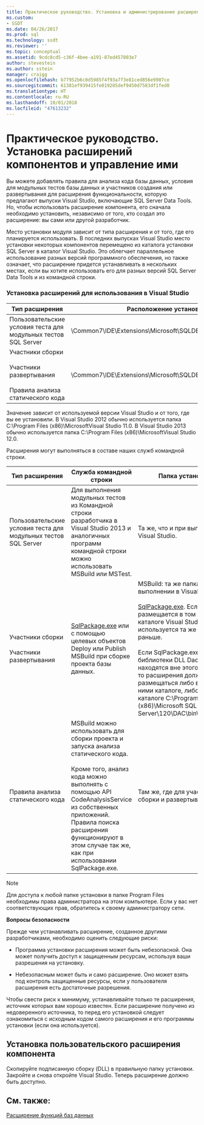 ```yaml
---
title: Практическое руководство. Установка и администрирование расширений компонентов | Документация Майкрософт
ms.custom:
- SSDT
ms.date: 04/26/2017
ms.prod: sql
ms.technology: ssdt
ms.reviewer: ''
ms.topic: conceptual
ms.assetid: 9cdc8cd5-c36f-4bee-a191-87ed457803e7
author: stevestein
ms.author: sstein
manager: craigg
ms.openlocfilehash: b77952b6c0d5985f4f93a7f3e81ced856e9907ce
ms.sourcegitcommit: 61381ef939415fe019285def9450d7583df1fed0
ms.translationtype: HT
ms.contentlocale: ru-RU
ms.lasthandoff: 10/01/2018
ms.locfileid: "47613232"
---
```

# <a name="how-to-install-and-manage-feature-extensions"></a>Практическое руководство. Установка расширений компонентов и управление ими
Вы можете добавлять правила для анализа кода базы данных, условия для модульных тестов базы данных и участников создания или развертывания для расширения функциональности, которую предлагают выпуски Visual Studio, включающие SQL Server Data Tools. Но, чтобы использовать расширение компонента, его сначала необходимо установить, независимо от того, кто создал это расширение: вы сами или другой разработчик.  
  
Место установки модуля зависит от типа расширения и от того, где его планируется использовать. В последних выпусках Visual Studio место установки некоторых компонентов перемещено из каталога установки SQL Server в каталог Visual Studio. Это облегчает параллельное использование разных версий программного обеспечения, но также означает, что расширение придется устанавливать в нескольких местах, если вы хотите использовать его для разных версий SQL Server Data Tools и из командной строки.  
  
### <a name="installing-extensions-for-use-inside-visual-studio"></a>Установка расширений для использования в Visual Studio  
  
|Тип расширения|Расположение установки|  
|------------------|--------------------|  
|Пользовательские условия теста для модульных тестов SQL Server|<Visual Studio Install Dir>\Common7\IDE\Extensions\\Microsoft\SQLDB\TestConditions|  
|Участники сборки<br /><br />Участники развертывания<br /><br />Правила анализа статического кода|<Visual Studio Install Dir>\Common7\IDE\Extensions\\Microsoft\SQLDB\DAC\120\Extensions|  
  
Значение <Visual Studio Install Dir> зависит от используемой версии Visual Studio и от того, где вы ее установили. В Visual Studio 2012 обычно используется папка C:\Program Files (x86)\\MicrosoftVisual Studio 11.0. В Visual Studio 2013 обычно используется папка C:\Program Files (x86)\\MicrosoftVisual Studio 12.0.  
  
Расширения могут выполняться в составе наших служб командной строки.  
  
|Тип расширения|Служба командной строки|Папка установки|  
|------------------|------------------------|------------------|  
|Пользовательские условия теста для модульных тестов SQL Server|Для выполнения модульных тестов из Командной строки разработчика в Visual Studio 2013 и аналогичных программ командной строки можно использовать MSBuild или MSTest.|Та же, что и при выполнении в Visual Studio.|  
|Участники сборки<br /><br />Участники развертывания|[SqlPackage.exe](../tools/sqlpackage.md) или с помощью целевых объектов Deploy или Publish MSBuild при сборке проекта базы данных.|MSBuild: та же папка, что и при выполнении в Visual Studio.<br /><br />[SqlPackage.exe](../tools/sqlpackage.md). Если размещается в том же каталоге Visual Studio, то используется та же папка, что раньше.<br /><br />Если SqlPackage.exe и другие библиотеки DLL DacFx находятся вне этого каталога, то расширения должны размещаться либо в одном с ними каталоге, либо в каталоге C:\Program Files (x86)\\Microsoft SQL Server\120\DAC\bin\Extensions.|  
|Правила анализа статического кода|MSBuild можно использовать для сборки проекта и запуска анализа статического кода.<br /><br />Кроме того, анализ кода можно выполнять с помощью API CodeAnalysisService из собственных приложений. Правила поиска расширения функционируют в этом случае так же, как при использовании SqlPackage.exe.|Там же, где для участников сборки и развертывания.|  
  
> [!NOTE]  
> Для доступа к любой папке установки в папке Program Files необходимы права администратора на этом компьютере. Если у вас нет соответствующих прав, обратитесь к своему администратору сети.  
  
**Вопросы безопасности**  
  
Прежде чем устанавливать расширение, созданное другими разработчиками, необходимо оценить следующие риски:  
  
-   Программа установки расширения может быть небезопасной. Она может получить доступ к защищенным ресурсам, используя ваши разрешения на установку.  
  
-   Небезопасным может быть и само расширение. Оно может взять под контроль защищенные ресурсы, если у пользователя расширения есть достаточные разрешения.  
  
Чтобы свести риск к минимуму, устанавливайте только те расширения, источник которых вам хорошо известен. Если расширение получено из недоверенного источника, то перед его установкой следует ознакомиться с исходным кодом самого расширения и его программы установки (если она используется).  
  
## <a name="to-install-a-custom-feature-extension"></a>Установка пользовательского расширения компонента  
Скопируйте подписанную сборку (DLL) в правильную папку установки. Закройте и снова откройте Visual Studio. Теперь расширение должно быть доступно.  
  
## <a name="see-also"></a>См. также:  
[Расширение функций баз данных](../ssdt/extending-the-database-features.md)  
  
